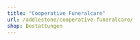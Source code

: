 ```yaml
---
title: "Cooperative Funeralcare"
url: /addlestone/cooperative-funeralcare/
shop: Bestattungen
---
```

